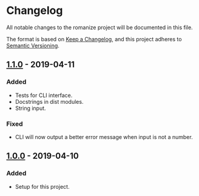 # Changelog
All notable changes to the romanize project will be documented in this file.

The format is based on [Keep a Changelog](https://keepachangelog.com/en/1.0.0/),
and this project adheres to [Semantic Versioning](https://semver.org/spec/v2.0.0.html).

<!--## [Unreleased]-->
## [1.1.0] - 2019-04-11
### Added
- Tests for CLI interface.
- Docstrings in dist modules.
- String input.

### Fixed
- CLI will now output a better error message when input is not a number.

## [1.0.0] - 2019-04-10
### Added
- Setup for this project.

[Unreleased]: https://github.com/Ionaru/romanize/compare/1.1.0...HEAD 
[1.1.0]: https://github.com/Ionaru/romanize/compare/1.0.0...1.1.0 
[1.0.0]: https://github.com/Ionaru/romanize/compare/fdf1fc5...1.0.0
